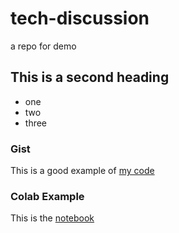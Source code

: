 # tech-discussion
a repo for demo

## This is a second heading

* one
* two
* three

### Gist

This is a good example of [my code](https://gist.github.com/christinazcode/2d9cf68438f802cb26b5d6dddecce852)

### Colab Example

This is the [notebook](https://github.com/christinazcode/tech-discussion/blob/main/tech_docs.ipynb)
